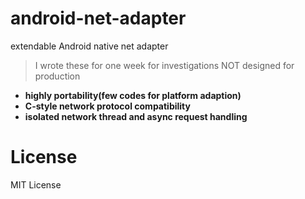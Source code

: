 # android-net-adapter
extendable Android native net adapter

> I wrote these for one week for investigations NOT designed for production

- **highly portability(few codes for platform adaption)**
- **C-style network protocol compatibility**
- **isolated network thread and async request handling**

# License
  MIT License
